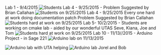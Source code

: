 Lab 1 - 9/4/2015
![Students](http://www.cs.rpi.edu//~moorthy/Courses/CSCI2961-01/lab1-9-4-2015.png)
Lab 4 - 9/25/2015 - Problem Suggested by Brian Callahan
![Students on 9/25/2015](https://github.com/rcos/CSCI2961-01/blob/master/Photo-lab4.jpg)
Lab 4 - 9/25/2015 Every one hard at work doing documentation patch  Problem Suggested by Brian Callahan
![Students hard at work on 9/25/2015](https://github.com/rcos/CSCI2961-01/blob/master/lab4-2.jpg)
Lab 5- 10/2/2015 - Students are working on cmake lab - aided by our wonderful UTAS Seve, Kiana, Joe and Tom 
![Students hard at work on 9/25/2015](https://github.com/rcos/CSCI2961-01/blob/master/lab5-1.jpg)
Lab 10 - 11/13//2015 - Arduino Project - in Sage 221
![Arduino lab on 11/13/2015](https://github.com/rcos/CSCI2961-01/blob/master/lab10-1.jpg)

![Arduino lab with UTA helping](https://github.com/rcos/CSCI2961-01/blob/master/lab10-3.jpg)
![Arduino lab Jorel and Bob](https://github.com/rcos/CSCI2961-01/blob/master/lab10-2.jpg)
